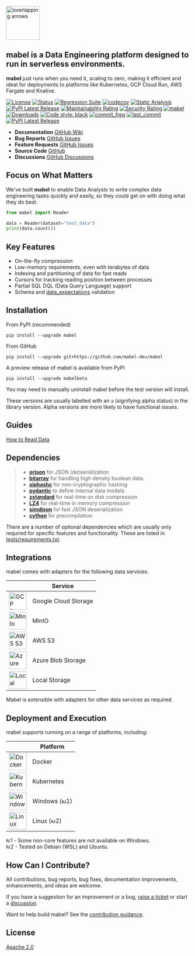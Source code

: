 <img align="centre" alt="overlapping arrows" height="92" src="icons/mabel.svg" />

## mabel is a Data Engineering platform designed to run in serverless environments.

**mabel** just runs when you need it, scaling to zero, making it efficient and ideal
for deployments to platforms like Kubernetes, GCP Cloud Run, AWS Fargate and Knative.

[![License](https://img.shields.io/badge/License-Apache%202.0-blue.svg)](https://github.com/mabel-dev/mabel/blob/master/LICENSE)
[![Status](https://img.shields.io/badge/status-beta-yellowgreen)](https://github.com/mabel-dev/mabel)
[![Regression Suite](https://github.com/mabel-dev/mabel/actions/workflows/regression_suite.yaml/badge.svg?style=flat-square)](https://github.com/mabel-dev/mabel/actions/workflows/regression_suite.yaml)
[![codecov](https://codecov.io/gh/mabel-dev/mabel/branch/main/graph/badge.svg?token=CYD6E4PPKR&style=flat-square)](https://codecov.io/gh/mabl-dev/mabel)
[![Static Analysis](https://github.com/mabel-dev/mabel/actions/workflows/static_analysis.yml/badge.svg?style=flat-square)](https://github.com/mabel-dev/mabel/actions/workflows/static_analysis.yml)
[![PyPI Latest Release](https://img.shields.io/pypi/v/mabel.svg)](https://pypi.org/project/mabel/)
[![Maintainability Rating](https://sonarcloud.io/api/project_badges/measure?project=joocer_mabel&metric=sqale_rating&style=flat-square)](https://sonarcloud.io/dashboard?id=joocer_mabel)
[![Security Rating](https://sonarcloud.io/api/project_badges/measure?project=joocer_mabel&metric=security_rating&style=flat-square)](https://sonarcloud.io/dashboard?id=joocer_mabel)
[![mabel](https://snyk.io/advisor/python/mabel/badge.svg?style=flat-square)](https://snyk.io/advisor/python/mabel)
[![Downloads](https://pepy.tech/badge/mabel?style=flat-square)](https://pepy.tech/project/mabel)
[![Code style: black](https://img.shields.io/badge/code%20style-black-000000.svg?style=flat-square)](https://github.com/psf/black)
[![commit_freq](https://img.shields.io/github/commit-activity/m/mabel-dev/mabel)](https://github.com/mabel-dev/mabel/commits)
[![last_commit](https://img.shields.io/github/last-commit/mabel-dev/mabel)](https://github.com/mabel-dev/mabel/commits)
[![PyPI Latest Release](https://img.shields.io/badge/Python-3.7%20%7C%203.8%20%7C%203.9-blue)](https://pypi.org/project/mabel/)


- **Documentation** [GitHub Wiki](https://github.com/mabel-dev/mabel/wiki)  
- **Bug Reports** [GitHub Issues](https://github.com/mabel-dev/mabel/issues/new/choose)  
- **Feature Requests** [GitHub Issues](https://github.com/mabel-dev/mabel/issues/new/choose)  
- **Source Code**  [GitHub](https://github.com/mabel-dev/mabel)  
- **Discussions** [GitHub Discussions](https://github.com/mabel-dev/mabel/discussions)

## Focus on What Matters

We've built **mabel** to enable Data Analysts to write complex data engineering tasks
quickly and easily, so they could get on with doing what they do best.

~~~python
from mabel import Reader

data = Reader(dataset="test_data")
print(data.count())
~~~

## Key Features

-  On-the-fly compression
-  Low-memory requirements, even with terabytes of data
-  Indexing and partitioning of data for fast reads 
-  Cursors for tracking reading position between processes 
-  Partial SQL DQL (Data Query Language) support 
-  Schema and [data_expectations](https://github.com/joocer/data_expectations) validation

## Installation

From PyPI (recommended)
~~~
pip install --upgrade mabel
~~~
From GitHub
~~~
pip install --upgrade git+https://github.com/mabel-dev/mabel
~~~

A preview release of mabel is available from PyPI
~~~
pip install --upgrade mabelbeta
~~~
You may need to manually uninstall mabel before the test version will install.

These versions are usually labelled with an `a` (signifying alpha status) in the
library version. Alpha versions are more likely to have functional issues.


## Guides

[How to Read Data](https://github.com/mabel-dev/mabel/wiki/how_to_read_a_dataset)

## Dependencies

>-  **[orjson](https://github.com/ijl/orjson)** for JSON (de)serialization
>-  **[bitarray](https://github.com/ilanschnell/bitarray)** for handling high density boolean data
>-  **[siphashc](https://github.com/WeblateOrg/siphashc)** for non-cryptographic hashing
>-  **[pydantic](https://pydantic-docs.helpmanual.io/)** to define internal data models  
>-  **[zstandard](https://github.com/indygreg/python-zstandard)** for real-time on disk compression
>-  **[LZ4](https://github.com/python-lz4/python-lz4)** for real-time in memory compression
>-  **[simdjson](https://pysimdjson.tkte.ch/index.html)** for fast JSON deserialization
>-  **[cython](https://cython.readthedocs.io/en/latest/index.html#)** for precompilation


There are a number of optional dependencies which are usually only required for
specific features and functionality. These are listed in [tests/requirements.txt](https://github.com/mabel-dev/mabel/blob/main/tests/requirements.txt).

## Integrations

mabel comes with adapters for the following data services:

|   | Service |
|-- |-- |
| <img align="centre" alt="GCP Storage" height="48" src="icons/gcs-logo.png" /> | Google Cloud Storage |
| <img align="centre" alt="MinIo" height="48" src="icons/minio-logo.png" /> | MinIO |
| <img align="centre" alt="AWS S3" height="48" src="icons/s3-logo.png" /> | AWS S3 | 
| <img align="centre" alt="Azure" height="48" src="icons/azure.svg" /> | Azure Blob Storage |
| <img align="centre" alt="Local" height="48" src="icons/local-storage.png" /> | Local Storage |

Mabel is extensible with adapters for other data services as required.

## Deployment and Execution

mabel supports running on a range of platforms, including:

|   | Platform |
|-- |-- |
| <img align="centre" alt="Docker" height="48" src="icons/docker-logo.png" /> | Docker
| <img align="centre" alt="Kubernetes" height="48" src="icons/kubernetes-logo.svg" /> | Kubernetes
| <img align="centre" alt="Windows" height="48" src="icons/windows-logo.png" /> | Windows (<img align="centre" alt="Notice" height="12" src="icons/note.svg" />1)
| <img align="centre" alt="Linux" height="48" src="icons/linux-logo.jpg" /> | Linux (<img align="centre" alt="Notice" height="12" src="icons/note.svg" />2)

<img align="centre" alt="Notice" height="12" src="icons/note.svg" />1 - Some non-core features are not available on Windows.  
<img align="centre" alt="Notice" height="12" src="icons/note.svg" />2 - Tested on Debian (WSL) and Ubuntu.

## How Can I Contribute?

All contributions, bug reports, bug fixes, documentation improvements,
enhancements, and ideas are welcome.

If you have a suggestion for an improvement or a bug, 
[raise a ticket](https://github.com/mabel-dev/mabel/issues/new/choose) or start a
[discussion](https://github.com/mabel-dev/mabel/discussions).

Want to help build mabel? See the [contribution guidance](https://github.com/mabel-dev/mabel/blob/main/.github/CONTRIBUTING.md).

## License

[Apache 2.0](LICENSE)

